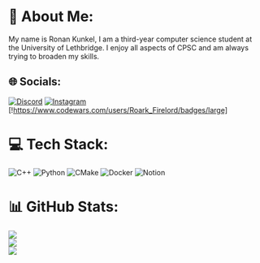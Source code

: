 # 💫 About Me:
My name is Ronan Kunkel, I am a third-year computer science student at the University of Lethbridge. I enjoy all aspects of CPSC and am always trying to broaden my skills.


## 🌐 Socials:
[![Discord](https://img.shields.io/badge/Discord-%237289DA.svg?logo=discord&logoColor=white)](https://discord.gg/roark_firelord) [![Instagram](https://img.shields.io/badge/Instagram-%23E4405F.svg?logo=Instagram&logoColor=white)](https://instagram.com/roark_firelord) [!https://www.codewars.com/users/Roark_Firelord/badges/large]

# 💻 Tech Stack:
![C++](https://img.shields.io/badge/c++-%2300599C.svg?style=flat&logo=c%2B%2B&logoColor=white) ![Python](https://img.shields.io/badge/python-3670A0?style=flat&logo=python&logoColor=ffdd54) ![CMake](https://img.shields.io/badge/CMake-%23008FBA.svg?style=flat&logo=cmake&logoColor=white) ![Docker](https://img.shields.io/badge/docker-%230db7ed.svg?style=flat&logo=docker&logoColor=white) ![Notion](https://img.shields.io/badge/Notion-%23000000.svg?style=flat&logo=notion&logoColor=white)
# 📊 GitHub Stats:
![](https://github-readme-stats.vercel.app/api?username=RonanKunkel&theme=ayu-mirage&hide_border=false&include_all_commits=true&count_private=true)<br/>
![](https://github-readme-streak-stats.herokuapp.com/?user=RonanKunkel&theme=ayu-mirage&hide_border=false)<br/>
![](https://github-readme-stats.vercel.app/api/top-langs/?username=RonanKunkel&theme=ayu-mirage&hide_border=false&include_all_commits=true&count_private=true&layout=compact)

<!-- Proudly created with GPRM ( https://gprm.itsvg.in ) -->
